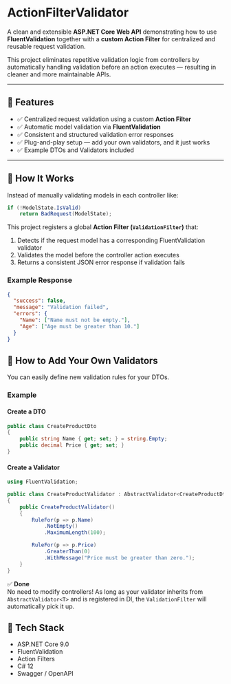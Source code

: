 # ActionFilterValidator

A clean and extensible **ASP.NET Core Web API** demonstrating how to use **FluentValidation** together with a **custom Action Filter** for centralized and reusable request validation.

This project eliminates repetitive validation logic from controllers by automatically handling validation before an action executes — resulting in cleaner and more maintainable APIs.

---

## 🚀 Features

- ✅ Centralized request validation using a custom **Action Filter**
- ✅ Automatic model validation via **FluentValidation**
- ✅ Consistent and structured validation error responses
- ✅ Plug-and-play setup — add your own validators, and it just works
- ✅ Example DTOs and Validators included

---

## 🧠 How It Works

Instead of manually validating models in each controller like:

```csharp
if (!ModelState.IsValid)
    return BadRequest(ModelState);
```
This project registers a global **Action Filter (`ValidationFilter`)** that:

1. Detects if the request model has a corresponding FluentValidation validator
2. Validates the model before the controller action executes
3. Returns a consistent JSON error response if validation fails

### Example Response

```json
{
  "success": false,
  "message": "Validation failed",
  "errors": {
    "Name": ["Name must not be empty."],
    "Age": ["Age must be greater than 10."]
  }
}
```

## 🧱 How to Add Your Own Validators

You can easily define new validation rules for your DTOs.

### Example

#### Create a DTO

```csharp
public class CreateProductDto
{
    public string Name { get; set; } = string.Empty;
    public decimal Price { get; set; }
}
```

#### Create a Validator

```csharp
using FluentValidation;

public class CreateProductValidator : AbstractValidator<CreateProductDto>
{
    public CreateProductValidator()
    {
        RuleFor(p => p.Name)
            .NotEmpty()
            .MaximumLength(100);

        RuleFor(p => p.Price)
            .GreaterThan(0)
            .WithMessage("Price must be greater than zero.");
    }
}
```

✅ **Done**  
No need to modify controllers! As long as your validator inherits from `AbstractValidator<T>` and is registered in DI, the `ValidationFilter` will automatically pick it up.

## 🧰 Tech Stack

- ASP.NET Core 9.0
- FluentValidation
- Action Filters
- C# 12
- Swagger / OpenAPI
